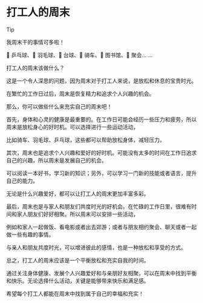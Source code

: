 # 打工人的周末

> [!tip]
> 我周末干的事情可多啦！
> 
> 🏓 乒乓球、🏸 羽毛球、🎱 台球、🚴 骑车、📖 图书馆、🍺 聚会... ...

打工人的周末该做什么？

这是一个令人深思的问题，因为周末对于打工人来说，是放松和休息的宝贵时光。

在繁忙的工作日过后，周末是恢复精力和追求个人兴趣的机会。

那么，你可以做些什么来充实自己的周末吧！

首先，身体和心灵的健康是最重要的。在工作日可能会经历一些压力和疲劳，所以周末是放松身心的好时机。可以选择进行一些运动活动，

比如骑车、羽毛球、乒乓球，这些都可以帮助放松身体，减轻压力。

其次，周末也是追求个人兴趣和爱好的好时机。可能没有太多的时间在工作日追求自己的兴趣，所以周末是发展自己的机会。

可以阅读一本好书，学习新的知识；另外，可以学习一门新的技能或者语言，提升自己的能力。

无论是什么兴趣爱好，都可以让打工人的周末更加丰富多彩。

最后，周末也是与家人和朋友们共度时光的好机会。在忙碌的工作日里，很难有时间和家人朋友们好好相聚。所以周末可以安排一些活动，

例如和家人一起做饭、看电影或者出去郊游；或者与朋友相约聚会、聊天或者一起做一些有趣的事情。

与亲人和朋友共度时光，可以增进彼此的感情，也是一种放松和享受的方式。

总之，打工人的周末应该是一个平衡放松和充实自我的时间。

通过关注身体健康、发展个人兴趣爱好和与亲朋好友相聚，可以在周末中找到平衡和快乐。无论选择什么活动，关键是能够带来快乐和满足感。

希望每个打工人都能在周末中找到属于自己的幸福和充实！

<br>
<br>
<br>
<br>
<span id="busuanzi_container_site_pv" style='display:none'>
    【总访问量】<span id="busuanzi_value_site_pv"></span>
</span>
<br>
<br>
<br>
<br>